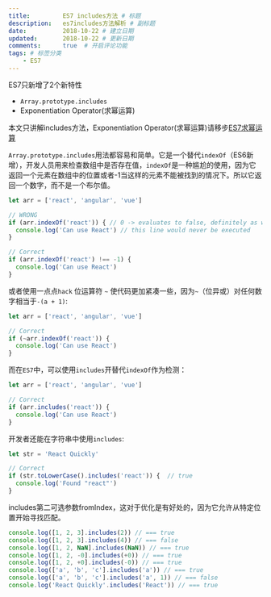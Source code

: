 ```yaml
---
title:         ES7 includes方法 # 标题
description:   es7includes方法解析 # 副标题
date:          2018-10-22 # 建立日期
updated:       2018-10-22 # 更新日期
comments:      true  # 开启评论功能
tags: # 标签分类
    - ES7
---
```


ES7只新增了2个新特性
* `Array.prototype.includes`
* Exponentiation Operator(求幂运算)

本文只讲解includes方法，Exponentiation Operator(求幂运算)请移步[ES7求幂运算](/es7/es7-求幂运算.html)

`Array.prototype.includes`用法都容易和简单。它是一个替代`indexOf`（ES6新增），开发人员用来检查数组中是否存在值，`indexOf`是一种尴尬的使用，因为它返回一个元素在数组中的位置或者-1当这样的元素不能被找到的情况下。所以它返回一个数字，而不是一个布尔值。

```js
let arr = ['react', 'angular', 'vue']

// WRONG
if (arr.indexOf('react')) { // 0 -> evaluates to false, definitely as we expected
  console.log('Can use React') // this line would never be executed
}

// Correct
if (arr.indexOf('react') !== -1) {
  console.log('Can use React')
}
```

或者使用一点点`hack` 位运算符 `~` 使代码更加紧凑一些，因为`~`（位异或）对任何数字相当于`-(a + 1)`:

```js
let arr = ['react', 'angular', 'vue']

// Correct
if (~arr.indexOf('react')) {
  console.log('Can use React')
}
```

而在`ES7`中，可以使用`includes`开替代`indexOf`作为检测：

```js
let arr = ['react', 'angular', 'vue']

// Correct
if (arr.includes('react')) {
  console.log('Can use React')
}
```

开发者还能在字符串中使用`includes`:
```js
let str = 'React Quickly'

// Correct
if (str.toLowerCase().includes('react')) {  // true
  console.log('Found "react"')  
}
```

includes第二可选参数fromIndex，这对于优化是有好处的，因为它允许从特定位置开始寻找匹配。

```js
console.log([1, 2, 3].includes(2)) // === true
console.log([1, 2, 3].includes(4)) // === false
console.log([1, 2, NaN].includes(NaN)) // === true
console.log([1, 2, -0].includes(+0)) // === true
console.log([1, 2, +0].includes(-0)) // === true
console.log(['a', 'b', 'c'].includes('a')) // === true
console.log(['a', 'b', 'c'].includes('a', 1)) // === false
console.log('React Quickly'.includes('React')) // === true
```